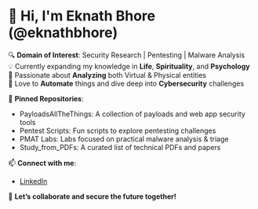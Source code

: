 # 👋 Hi, I'm Eknath Bhore (@eknathbhore)

🔍 **Domain of Interest**: Security Research | Pentesting | Malware Analysis  
💡 Currently expanding my knowledge in **Life**, **Spirituality**, and **Psychology**  
📜 Passionate about **Analyzing** both Virtual & Physical entities  
🤖 Love to **Automate** things and dive deep into **Cybersecurity** challenges  

📂 **Pinned Repositories**:  
- PayloadsAllTheThings: A collection of payloads and web app security tools  
- Pentest Scripts: Fun scripts to explore pentesting challenges  
- PMAT Labs: Labs focused on practical malware analysis & triage  
- Study_from_PDFs: A curated list of technical PDFs and papers

📫 **Connect with me**:  
- [LinkedIn](https://www.linkedin.com/in/eknathbhore)

🚀 **Let’s collaborate and secure the future together!**
